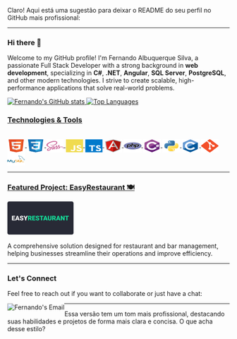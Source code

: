 Claro! Aqui está uma sugestão para deixar o README do seu perfil no GitHub mais profissional:

---

### Hi there 👋

Welcome to my GitHub profile! I'm Fernando Albuquerque Silva, a passionate Full Stack Developer with a strong background in **web development**, specializing in **C#**, **.NET**, **Angular**, **SQL Server**, **PostgreSQL**, and other modern technologies. I strive to create scalable, high-performance applications that solve real-world problems.

<div>

  <a href="https://github.com/fernando-albsilva">
  <img height="180em" src="https://github-readme-stats.vercel.app/api?username=fernando-albsilva&show_icons=true&theme=gotham&include_all_commits=true&count_private=true" alt="Fernando's GitHub stats"/>
  <img height="180em" src="https://github-readme-stats.vercel.app/api/top-langs/?username=fernando-albsilva&layout=compact&langs_count=12&theme=gotham" alt="Top Languages"/>
  
</div>

### Technologies & Tools

<div style="display: inline_block"><br>
  <img align="center" alt="HTML" height="30" width="40" src="https://raw.githubusercontent.com/devicons/devicon/master/icons/html5/html5-original.svg">
  <img align="center" alt="CSS" height="30" width="40" src="https://raw.githubusercontent.com/devicons/devicon/master/icons/css3/css3-original.svg">
  <img align="center" alt="SASS" height="30" width="40" src="https://github.com/devicons/devicon/blob/master/icons/sass/sass-original.svg">
  <img align="center" alt="JavaScript" height="30" width="40" src="https://raw.githubusercontent.com/devicons/devicon/master/icons/javascript/javascript-plain.svg">
  <img align="center" alt="TypeScript" height="30" width="40" src="https://raw.githubusercontent.com/devicons/devicon/master/icons/typescript/typescript-plain.svg">
  <img align="center" alt="Angular" height="30" width="40" src="https://github.com/devicons/devicon/blob/master/icons/angularjs/angularjs-original.svg">
  <img align="center" alt="PHP" height="30" width="40" src="https://github.com/devicons/devicon/blob/master/icons/php/php-original.svg">
  <img align="center" alt="C#" height="30" width="40" src="https://raw.githubusercontent.com/devicons/devicon/master/icons/csharp/csharp-original.svg">
  <img align="center" alt="Python" height="30" width="40" src="https://raw.githubusercontent.com/devicons/devicon/master/icons/python/python-original.svg">
  <img align="center" alt="C" height="30" width="40" src="https://github.com/devicons/devicon/blob/master/icons/c/c-original.svg">
  <img align="center" alt="Git" height="30" width="40" src="https://github.com/devicons/devicon/blob/master/icons/git/git-original.svg">
  <img align="center" alt="MySQL" height="30" width="40" src="https://github.com/devicons/devicon/blob/master/icons/mysql/mysql-original-wordmark.svg">
</div>

---

### Featured Project: EasyRestaurant 🍽️

<a href="https://easyrestaurant.com.br">
  <img alt="EasyRestaurant" width="150px" src="./easyrestaurant.png" />
</a>

A comprehensive solution designed for restaurant and bar management, helping businesses streamline their operations and improve efficiency.

---

### Let's Connect

Feel free to reach out if you want to collaborate or just have a chat:

<div>
  <a href="mailto:fernando.albsilva@gmail.com">
    <img align="left" alt="Fernando's Email" height="25px" src="https://img.shields.io/badge/-fernando.albsilva@gmail.com-263238?style=flat-square&labelColor=263238&logo=gmail&logoColor=white&link=mailto:fernando.albsilva@gmail.com" />
  </a>
</div>

---

Essa versão tem um tom mais profissional, destacando suas habilidades e projetos de forma mais clara e concisa. O que acha desse estilo?
